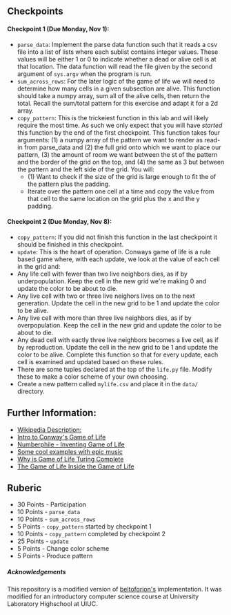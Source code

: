 ## Checkpoints

#### Checkpoint 1 (Due Monday, Nov 1):

* `parse_data`: Implement the parse data function such that it reads a csv file into a list of lists where each sublist contains integer values. These values will be either 1 or 0 to indicate whether a dead or alive cell is at that location. The data function will read the file given by the second argument of `sys.argv` when the program is run.
* `sum_across_rows`: For the later logic of the game of life we will need to determine how many cells in a given subsection are alive. This function should take a numpy array, sum all of the alive cells, then return the total. Recall the sum/total pattern for this exercise and adapt it for a 2d array.
* `copy_pattern`: This is the trickeiest function in this lab and will likely require the most time. As such we only expect that you will have *started* this function by the end of the first checkpoint. This function takes four arguments: (1) a numpy array of the pattern we want to render as read-in from parse_data and (2) the full grid onto which we want to place our pattern, (3) the amount of room we want between the st of the pattern and the border of the grid on the top, and (4) the same as 3 but between the pattern and the left side of the grid. You will:
  * (1) Want to check if the size of the grid is large enough to fit the of the pattern plus the padding. 
  * Iterate over the pattern one cell at a time and copy the value from that cell to the same location on the grid plus the x and the y padding.


#### Checkpoint 2 (Due Monday, Nov 8):
* `copy_pattern`: If you did not finish this function in the last checkpoint it should be finished in this checkpoint.
* `update`: This is the heart of operation. Conways game of life is a rule based game where, with each update, we look at the value of each cell in the grid and:
 * Any life cell with fewer than two live neighbors dies, as if by underpopulation. Keep the cell in the new grid we're making 0 and update the color to be about to die.
 * Any live cell with two or three live neighors lives on to the next generation. Update the cell in the new grid to be 1 and update the color to be alive.
 * Any live cell with more than three live neighbors dies, as if by overpopulation. Keep the cell in the new grid  and update the color to be about to die.
 * Any dead cell with eactly three live neighbors becomes a live cell, as if by reproduction. Update the cell in the new grid to be 1 and update the color to be alive.
 Complete this function so that for every update, each cell is examined and updated based on these rules. 
* There are some tuples declared at the top of the `life.py` file. Modify these to make a color scheme of your own choosing.
* Create a new pattern called `mylife.csv` and place it in the `data/` directory.


## Further Information:
* [Wikipedia Description:](https://en.wikipedia.org/wiki/Conway%27s_Game_of_Life)
* [Intro to Conway's Game of Life](https://www.youtube.com/watch?v=ouipbDkwHWA)
* [Numberphile - Inventing Game of Life](https://www.youtube.com/watch?v=R9Plq-D1gEk)
* [Some cool examples with epic music](https://www.youtube.com/watch?v=C2vgICfQawE)
* [Why is Game of Life Turing Complete](https://www.youtube.com/watch?v=Kk2MH9O4pXY)
* [The Game of Life Inside the Game of Life](https://www.youtube.com/watch?v=xP5-iIeKXE8)

## Ruberic
* 30 Points - Participation
* 10 Points - `parse_data`
* 10 Points - `sum_across_rows`
* 5 Points - `copy_pattern` started by checkpoint 1
* 10 Points - `copy_pattern` completed by checkpoint 2
* 25 Points - `update`
* 5 Points - Change color scheme
* 5 Points - Produce pattern



##### Acknowledgements 

This repository is a modified version of [beltoforion's](https://github.com/beltoforion/recreational_mathematics_with_python) implementation. It was modified for an introductory computer science course at University Laboratory Highschool at UIUC.


